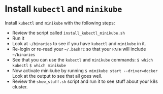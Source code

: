 # Install `kubectl` and `minikube`

Install `kubectl` and `minikube` with the following steps:
* Review the script called `install_kubectl_minikube.sh`
* Run it
* Look at `~/binaries` to see if you have `kubectl` and `minikube` in it.
* Re-login or re-read your `~/.bashrc` so that your `PATH` will include `~/binaries`
* See that you can use the `kubectl` and `minikube` commands:
    `$ which kubectl`
    `$ which minikube`
* Now activate minikube by running `$ minikube start --driver=docker`
    Look at the output to see that all goes well.
* Review the `show_stuff.sh` script and run it to see stuff about your k8s cluster.
